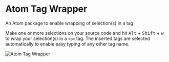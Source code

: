 # Atom Tag Wrapper

An Atom package to enable wrapping of selection(s) in a tag.

Make one or more selections on your source code and hit <kbd>Alt</kbd> + <kbd>Shift</kbd> + <kbd>w</kbd> to wrap your selection(s) in a `<p>` tag. The inserted tags are selected automatically to enable easy typing of any other tag name.

![Atom Tag Wrapper](https://raw.githubusercontent.com/tehapo/atom-tag-wrapper/master/atom-tag-wrapper.gif)

